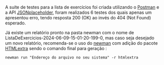A suíte de testes para a lista de exercícios foi criada utilizando o [Postman](https://www.postman.com) e a API [JSONplaceholder](https://jsonplaceholder.typicode.com/guide/), foram realizados 6 testes dos quais apenas um apresentou erro, tendo resposta 200 (OK) ao invés do 404 (Not Found) esperado.

Já existe um relatório pronto na pasta newman com o nome de ListaDeExercicios-2024-06-09-15-01-20-199-0, mas caso seja desejado um novo relatório, recomenda-se o uso do [newman](https://www.npmjs.com/package/newman) com adição do pacote [HTMLextra](https://www.npmjs.com/package/newman-reporter-htmlextra) sendo o comando final para geração :
```console
newman run "Endereço do arquivo no seu sistema" -r htmlextra
```

